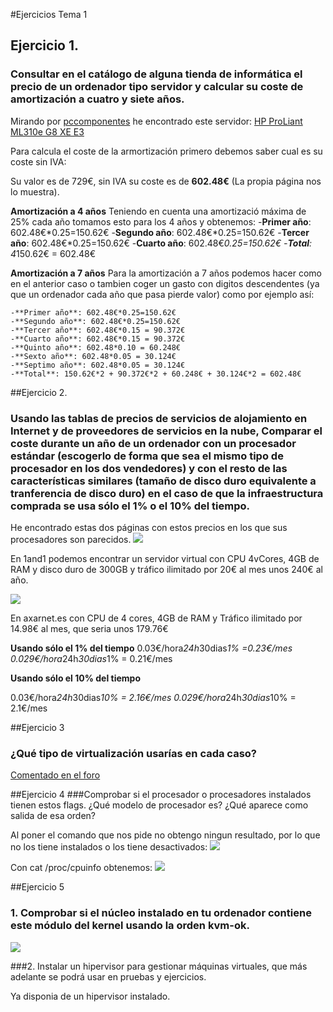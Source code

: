#Ejercicios Tema 1

## Ejercicio 1.
### Consultar en el catálogo de alguna tienda de informática el precio de un ordenador tipo servidor y calcular su coste de amortización a cuatro y siete años.

Mirando por [pccomponentes](http://www.pccomponentes.com) he encontrado este servidor: 
[HP ProLiant ML310e G8 XE E3](http://www.pccomponentes.com/hp_proliant_ml310e_g8_xe_e3_1220_8gb_2tb.html)

Para calcula el coste de la armortización primero debemos saber cual es su coste sin IVA:


Su valor es de 729€, sin IVA su coste es de **602.48€** (La propia página nos lo muestra). 

**Amortización a 4 años**
Teniendo en cuenta una amortizació máxima de 25% cada año tomamos esto para los 4 años y obtenemos:
	-**Primer año**: 602.48€*0.25=150.62€
	-**Segundo año**: 602.48€*0.25=150.62€
	-**Tercer año**: 602.48€*0.25=150.62€
	-**Cuarto año**: 602.48€*0.25=150.62€
	-**Total**: 4*150.62€ = 602.48€

**Amortización a 7 años**
Para la amortización a 7 años podemos hacer como en el anterior caso o tambien coger un gasto con digitos descendentes (ya que un ordenador cada año que pasa pierde valor) como por ejemplo así:

	-**Primer año**: 602.48€*0.25=150.62€
	-**Segundo año**: 602.48€*0.25=150.62€
	-**Tercer año**: 602.48€*0.15 = 90.372€
	-**Cuarto año**: 602.48€*0.15 = 90.372€
	-**Quinto año**: 602.48*0.10 = 60.248€
	-**Sexto año**: 602.48*0.05 = 30.124€
	-**Septimo año**: 602.48*0.05 = 30.124€
	-**Total**: 150.62€*2 + 90.372€*2 + 60.248€ + 30.124€*2 = 602.48€

##Ejercicio 2.

### Usando las tablas de precios de servicios de alojamiento en Internet y de proveedores de servicios en la nube, Comparar el coste durante un año de un ordenador con un procesador estándar (escogerlo de forma que sea el mismo tipo de procesador en los dos vendedores) y con el resto de las características similares (tamaño de disco duro equivalente a tranferencia de disco duro) en el caso de que la infraestructura comprada se usa sólo el 1% o el 10% del tiempo.

He encontrado estas dos páginas con estos precios en los que sus procesadores son parecidos. 
![](https://www.dropbox.com/s/byuwgmmhm4o4koh/t1-2.JPG?dl=0)

En 1and1 podemos encontrar un servidor virtual con CPU 4vCores, 4GB de RAM y disco duro de 300GB y tráfico ilimitado por 20€ al mes unos 240€ al año.


![](https://www.dropbox.com/s/diq9omb9o87csvu/T1-2a.JPG?dl=0)

En axarnet.es con CPU de 4 cores, 4GB de RAM y Tráfico ilimitado por 14.98€ al mes, que seria unos 179.76€

**Usando sólo el 1% del tiempo**
 0.03€/hora*24h*30dias*1% =0.23€/mes 
 0.029€/hora*24h*30dias*1% = 0.21€/mes

**Usando sólo el 10% del tiempo**

 0.03€/hora*24h*30dias*10% = 2.16€/mes
 0.029€/hora*24h*30dias*10% = 2.1€/mes

##Ejercicio 3
### ¿Qué tipo de virtualización usarías en cada caso?
[Comentado en el foro](https://github.com/JJ/IV-2015-16/issues/1#issuecomment-147697381)

##Ejercicio 4
###Comprobar si el procesador o procesadores instalados tienen estos flags. ¿Qué modelo de procesador es? ¿Qué aparece como salida de esa orden?

Al poner el comando que nos pide no obtengo ningun resultado, por lo que no los tiene instalados o los tiene desactivados:
![](https://www.dropbox.com/s/tmh1bfgd5mjlmh7/4-2.JPG?dl=0)

Con cat /proc/cpuinfo obtenemos:
![](https://www.dropbox.com/s/qdigo2lel2cpu0t/4-1.JPG?dl=0)


##Ejercicio 5
### 1. Comprobar si el núcleo instalado en tu ordenador contiene este módulo del kernel usando la orden kvm-ok.

![](https://www.dropbox.com/s/rnpo4xba7cyi6l8/5-1.JPG?dl=0)

###2. Instalar un hipervisor para gestionar máquinas virtuales, que más adelante se podrá usar en pruebas y ejercicios.

Ya disponia de un hipervisor instalado.


